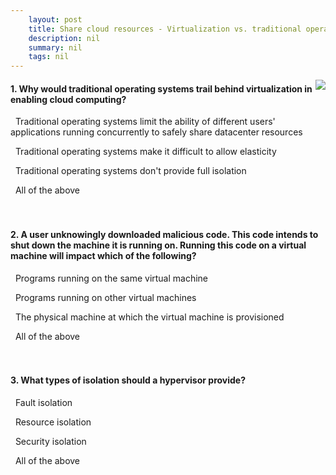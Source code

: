 ```yaml
---
    layout: post
    title: Share cloud resources - Virtualization vs. traditional operating systems
    description: nil
    summary: nil
    tags: nil
---
```



 <a target="_blank" href="https://docs.microsoft.com/en-us/learn/modules/cmu-share-cloud-resources/3-virtualization-versus-os/"><i class="fas fa-external-link-alt"></i> </a>
 <img align="right" src="https://docs.microsoft.com/en-us/learn/achievements/cmu-cloud-developer/share-cloud-resources.svg">
####  1. Why would traditional operating systems trail behind virtualization in enabling cloud computing?


<i class='far fa-square'></i> &nbsp;&nbsp;Traditional operating systems limit the ability of different users' applications running concurrently to safely share datacenter resources

<i class='far fa-square'></i> &nbsp;&nbsp;Traditional operating systems make it difficult to allow elasticity

<i class='far fa-square'></i> &nbsp;&nbsp;Traditional operating systems don't provide full isolation

<i class='fas fa-check-square' style='color: Dodgerblue;'></i> &nbsp;&nbsp;All of the above
<br />
<br />
<br />

####  2. A user unknowingly downloaded malicious code. This code intends to shut down the machine it is running on. Running this code on a virtual machine will impact which of the following?


<i class='fas fa-check-square' style='color: Dodgerblue;'></i> &nbsp;&nbsp;Programs running on the same virtual machine

<i class='far fa-square'></i> &nbsp;&nbsp;Programs running on other virtual machines

<i class='far fa-square'></i> &nbsp;&nbsp;The physical machine at which the virtual machine is provisioned

<i class='far fa-square'></i> &nbsp;&nbsp;All of the above
<br />
<br />
<br />

####  3. What types of isolation should a hypervisor provide?


<i class='far fa-square'></i> &nbsp;&nbsp;Fault isolation

<i class='far fa-square'></i> &nbsp;&nbsp;Resource isolation

<i class='far fa-square'></i> &nbsp;&nbsp;Security isolation

<i class='fas fa-check-square' style='color: Dodgerblue;'></i> &nbsp;&nbsp;All of the above
<br />
<br />
<br />
